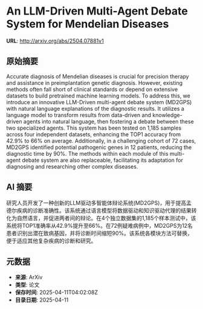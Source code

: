 # An LLM-Driven Multi-Agent Debate System for Mendelian Diseases

**URL**: http://arxiv.org/abs/2504.07881v1

## 原始摘要

Accurate diagnosis of Mendelian diseases is crucial for precision therapy and
assistance in preimplantation genetic diagnosis. However, existing methods
often fall short of clinical standards or depend on extensive datasets to build
pretrained machine learning models. To address this, we introduce an innovative
LLM-Driven multi-agent debate system (MD2GPS) with natural language
explanations of the diagnostic results. It utilizes a language model to
transform results from data-driven and knowledge-driven agents into natural
language, then fostering a debate between these two specialized agents. This
system has been tested on 1,185 samples across four independent datasets,
enhancing the TOP1 accuracy from 42.9% to 66% on average. Additionally, in a
challenging cohort of 72 cases, MD2GPS identified potential pathogenic genes in
12 patients, reducing the diagnostic time by 90%. The methods within each
module of this multi-agent debate system are also replaceable, facilitating its
adaptation for diagnosing and researching other complex diseases.


## AI 摘要

研究人员开发了一种创新的LLM驱动多智能体辩论系统(MD2GPS)，用于提高孟德尔疾病的诊断准确性。该系统通过语言模型将数据驱动和知识驱动代理的结果转化为自然语言，并促进两者间的辩论。在4个独立数据集的1,185个样本测试中，该系统将TOP1准确率从42.9%提升至66%。在72例疑难病例中，MD2GPS为12名患者识别出潜在致病基因，并将诊断时间缩短90%。该系统各模块方法可替换，便于适应其他复杂疾病的诊断和研究。

## 元数据

- **来源**: ArXiv
- **类型**: 论文
- **保存时间**: 2025-04-11T04:02:08Z
- **目录日期**: 2025-04-11

